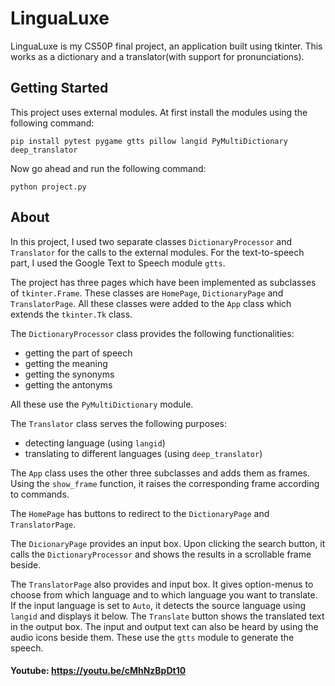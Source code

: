 # LinguaLuxe



LinguaLuxe is my CS50P final project, an application built using tkinter. This works as a dictionary and a translator(with support for pronunciations).



## Getting Started


This project uses external modules. At first install the modules using the following command:
```
pip install pytest pygame gtts pillow langid PyMultiDictionary deep_translator
```

Now go ahead and run the following command:
```
python project.py
```


## About


In this project, I used two separate classes ```DictionaryProcessor``` and ```Translator``` for the calls to the external modules. For the text-to-speech part, I used the Google Text to Speech module ```gtts```.


The project has three pages which have been implemented as subclasses of ```tkinter.Frame```. These classes are ```HomePage```, ```DictionaryPage``` and ```TranslatorPage```. All these classes were added to the ```App``` class which extends the ```tkinter.Tk``` class. 


The ```DictionaryProcessor``` class provides the following functionalities:

* getting the part of speech
* getting the meaning
* getting the synonyms
* getting the antonyms

All these use the ```PyMultiDictionary``` module.

The ```Translator``` class serves the following purposes:

* detecting language (using ```langid```)
* translating to different languages (using ```deep_translator```)


The ```App``` class uses the other three subclasses and adds them as frames. Using the ```show_frame``` function, it raises the corresponding frame according to commands.

The ```HomePage``` has buttons to redirect to the ```DictionaryPage``` and ```TranslatorPage```. 

The ```DicionaryPage``` provides an input box. Upon clicking the search button, it calls the ```DictionaryProcessor``` and shows the results in a scrollable frame beside.

The ```TranslatorPage``` also provides and input box. It gives option-menus to choose from which language and to which language you want to translate. If the input language is set to ```Auto```, it detects the source language using ```langid``` and displays it below. The ```Translate``` button shows the translated text in the output box. The input and output text can also be heard by using the audio icons beside them. These use the ```gtts``` module to generate the speech.



#### Youtube: https://youtu.be/cMhNzBpDt10
